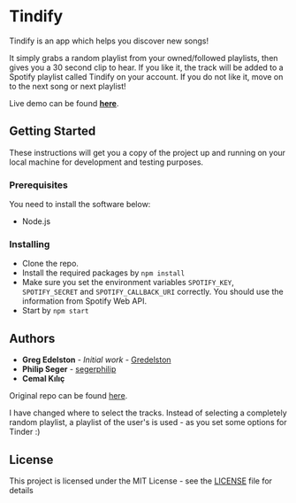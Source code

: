 # Tindify

Tindify is an app which helps you discover new songs! 

It simply grabs a random playlist from your owned/followed playlists, then gives you a 30 second clip to hear. If you like it, the track will be added to a Spotify playlist called Tindify on your account. If you do not like it, move on to the next song or next playlist!

Live demo can be found **[here](http://tindify.cemalkilic.net)**.


## Getting Started

These instructions will get you a copy of the project up and running on your local machine for development and testing purposes. 

### Prerequisites

You need to install the software below:

* Node.js


### Installing


* Clone the repo.
* Install the required packages by ``` npm install ```
* Make sure you set the environment variables ``` SPOTIFY_KEY ```, ```SPOTIFY_SECRET``` and ```SPOTIFY_CALLBACK_URI``` correctly. You should use the information from Spotify Web API.
* Start by ```npm start```


## Authors

* **Greg Edelston** - *Initial work* - [Gredelston](https://github.com/Gredelston)
* **Philip Seger** - [segerphilip](https://github.com/segerphilip)
* **Cemal Kılıç**

Original repo can be found [here](https://github.com/Gredelston/Tindify/).

I have changed where to select the tracks. Instead of selecting a completely random playlist,
a playlist of the user's is used - as you set some options for Tinder :)


## License

This project is licensed under the MIT License - see the [LICENSE](LICENSE) file for details



